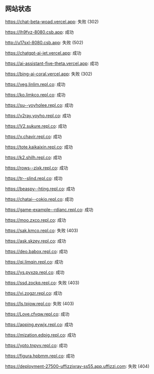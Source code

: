 ## 网站状态
https://chat-beta-woad.vercel.app: 失败 (302)

https://lh9fvz-8080.csb.app: 成功

http://u17sxl-8080.csb.app: 失败 (502)

https://chatgpt-ai-jet.vercel.app: 成功

https://ai-assistant-five-theta.vercel.app: 成功

https://bing-ai-coral.vercel.app: 失败 (302)

https://veg.linlim.repl.co: 成功

https://ko.limkco.repl.co: 成功

https://su--yoyholee.repl.co: 成功

https://v2ray.yoyho.repl.co: 成功

https://V2.sukure.repl.co: 成功

https://v.chavir.repl.co: 成功

https://tote.kaikaixin.repl.co: 成功

https://k2.shilh.repl.co: 成功

https://rows--zixk.repl.co: 成功

https://tr--slind.repl.co: 成功

https://beaspy--hting.repl.co: 成功

https://chatai--cokio.repl.co: 成功

https://game-example--rdianc.repl.co: 成功

https://moo.zxco.repl.co: 成功

https://sak.kmco.repl.co: 失败 (403)

https://ask.skzey.repl.co: 成功

https://deo.babox.repl.co: 成功

https://qi.limqin.repl.co: 成功

https://ys.pyxzp.repl.co: 成功

https://ssd.zockq.repl.co: 失败 (403)

https://vi.zogzr.repl.co: 成功

https://ls.tpjow.repl.co: 失败 (403)

https://Love.cfvqw.repl.co: 成功

https://apping.eywjx.repl.co: 成功

https://mization.edpjg.repl.co: 成功

https://ypto.tnpyv.repl.co: 成功

https://figura.hpbmm.repl.co: 成功

https://deployment-27500-uffizzixray-ss55.app.uffizzi.com: 失败 (404)

